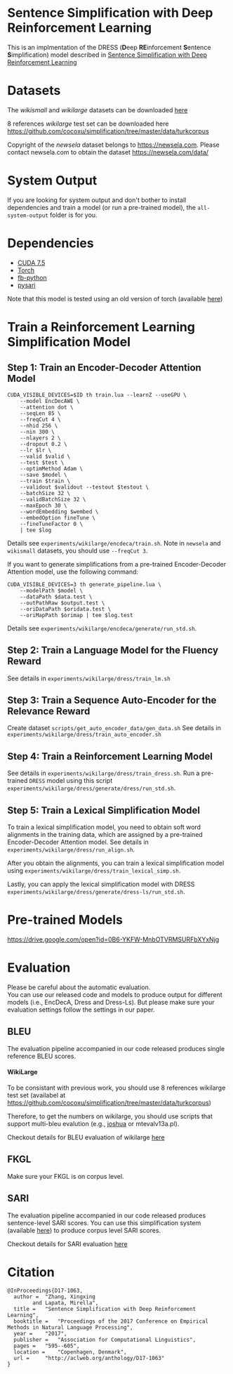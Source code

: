 # Sentence Simplification with Deep Reinforcement Learning
This is an implmentation of the DRESS (**D**eep **RE**inforcement **S**entence **S**implification) model described in [Sentence Simplification with Deep Reinforcement Learning](http://aclweb.org/anthology/D/D17/D17-1062.pdf)


# Datasets
The *wikismall* and *wikilarge* datasets can be downloaded [here](https://drive.google.com/open?id=0B6-YKFW-MnbOYWxUMTBEZ1FBam8)

8 references *wikilarge* test set can be downloaded here https://github.com/cocoxu/simplification/tree/master/data/turkcorpus

Copyright of the *newsela* dataset belongs to https://newsela.com. Please contact newsela.com to obtain the dataset https://newsela.com/data/

# System Output
If you are looking for system output and don't bother to install dependencies and train a model (or run a pre-trained model), the ``all-system-output`` folder is for you.

# Dependencies
* [CUDA 7.5](http://www.nvidia.com/object/cuda_home_new.html)
* [Torch](https://github.com/torch)
* [fb-python](https://github.com/facebook/fblualib/tree/master/fblualib/python)
* [pysari](https://github.com/XingxingZhang/pysari)

Note that this model is tested using an old version of torch (available [here](https://drive.google.com/open?id=0B6-YKFW-MnbOZ0gxNk56MjhQWjA))


# Train a Reinforcement Learning Simplification Model

## Step 1: Train an Encoder-Decoder Attention Model
```
CUDA_VISIBLE_DEVICES=$ID th train.lua --learnZ --useGPU \
    --model EncDecAWE \
    --attention dot \
    --seqLen 85 \
    --freqCut 4 \
    --nhid 256 \
    --nin 300 \
    --nlayers 2 \
    --dropout 0.2 \
    --lr $lr \
    --valid $valid \
    --test $test \
    --optimMethod Adam \
    --save $model \
    --train $train \
    --validout $validout --testout $testout \
    --batchSize 32 \
    --validBatchSize 32 \
    --maxEpoch 30 \
    --wordEmbedding $wembed \
    --embedOption fineTune \
    --fineTuneFactor 0 \
    | tee $log
```
Details see `experiments/wikilarge/encdeca/train.sh`. Note in `newsela` and `wikismall` datasets, you should use `--freqCut 3`. 

If you want to generate simplifications from a pre-trained Encoder-Decoder Attention model, use the following command:
```
CUDA_VISIBLE_DEVICES=3 th generate_pipeline.lua \
    --modelPath $model \
    --dataPath $data.test \
    --outPathRaw $output.test \
    --oriDataPath $oridata.test \
    --oriMapPath $orimap | tee $log.test
```
Details see `experiments/wikilarge/encdeca/generate/run_std.sh`.

## Step 2: Train a Language Model for the Fluency Reward
See details in `experiments/wikilarge/dress/train_lm.sh`

## Step 3: Train a Sequence Auto-Encoder for the Relevance Reward
Create dataset `scripts/get_auto_encoder_data/gen_data.sh`
See details in `experiments/wikilarge/dress/train_auto_encoder.sh`

## Step 4: Train a Reinforcement Learning Model
See details in `experiments/wikilarge/dress/train_dress.sh`. Run a pre-trained `DRESS` model using this script `experiments/wikilarge/dress/generate/dress/run_std.sh`.

## Step 5: Train a Lexical Simplification Model 
To train a lexical simplification model, you need to obtain soft word alignments in the training data, which are assigned by a pre-trained Encoder-Decoder Attention model. See details in `experiments/wikilarge/dress/run_align.sh`.

After you obtain the alignments, you can train a lexical simplification model using `experiments/wikilarge/dress/train_lexical_simp.sh`.

Lastly, you can apply the lexical simplification model with DRESS `experiments/wikilarge/dress/generate/dress-ls/run_std.sh`.

# Pre-trained Models
https://drive.google.com/open?id=0B6-YKFW-MnbOTVRMSURFbXYxNjg

# Evaluation
Please be careful about the automatic evaluation. <br>
You can use our released code and models to produce output for different models (i.e., EncDecA, Dress and Dress-Ls). But please make sure your evaluation settings follow the settings in our paper.

## BLEU
The evaluation pipeline accompanied in our code released produces single reference BLEU scores. 

#### WikiLarge
To be consistant with previous work, you should use 8 references wikilarge test set (availabel at https://github.com/cocoxu/simplification/tree/master/data/turkcorpus)

Therefore, to get the numbers on wikilarge, you should use scripts that support multi-bleu evalution (e.g., [joshua](https://github.com/cocoxu/simplification/#the-text-simplificaiton-system) or mtevalv13a.pl).

Checkout details for BLEU evaluation of wikilarge [here](https://github.com/XingxingZhang/dress/tree/master/experiments/evaluation/BLEU)

## FKGL
Make sure your FKGL is on corpus level.

## SARI
The evaluation pipeline accompanied in our code released produces sentence-level SARI scores. You can use this simplification system (available [here](https://github.com/cocoxu/simplification/#the-text-simplificaiton-system)) to produce corpus level SARI scores.

Checkout details for SARI evaluation [here](https://github.com/XingxingZhang/dress/tree/master/experiments/evaluation/SARI)


# Citation
```
@InProceedings{D17-1063,
  author = 	"Zhang, Xingxing
		and Lapata, Mirella",
  title = 	"Sentence Simplification with Deep Reinforcement Learning",
  booktitle = 	"Proceedings of the 2017 Conference on Empirical Methods in Natural Language Processing",
  year = 	"2017",
  publisher = 	"Association for Computational Linguistics",
  pages = 	"595--605",
  location = 	"Copenhagen, Denmark",
  url = 	"http://aclweb.org/anthology/D17-1063"
}
```


